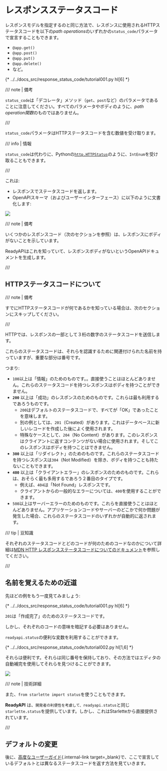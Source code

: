 # レスポンスステータスコード

レスポンスモデルを指定するのと同じ方法で、レスポンスに使用されるHTTPステータスコードを以下の*path operations*のいずれかの`status_code`パラメータで宣言することもできます。

* `@app.get()`
* `@app.post()`
* `@app.put()`
* `@app.delete()`
* など。

{* ../../docs_src/response_status_code/tutorial001.py hl[6] *}

/// note | 備考

`status_code`は「デコレータ」メソッド（`get`、`post`など）のパラメータであることに注意してください。すべてのパラメータやボディのように、*path operation関数*のものではありません。

///

`status_code`パラメータはHTTPステータスコードを含む数値を受け取ります。

/// info | 情報

`status_code`は代わりに、Pythonの<a href="https://docs.python.org/3/library/http.html#http.HTTPStatus" class="external-link" target="_blank">`http.HTTPStatus`</a>のように、`IntEnum`を受け取ることもできます。

///

これは:

* レスポンスでステータスコードを返します。
* OpenAPIスキーマ（およびユーザーインターフェース）に以下のように文書化します:

<img src="https://readyapi.khulnasoft.com/img/tutorial/response-status-code/image01.png">

/// note | 備考

いくつかのレスポンスコード（次のセクションを参照）は、レスポンスにボディがないことを示しています。

ReadyAPIはこれを知っていて、レスポンスボディがないというOpenAPIドキュメントを生成します。

///

## HTTPステータスコードについて

/// note | 備考

すでにHTTPステータスコードが何であるかを知っている場合は、次のセクションにスキップしてください。

///

HTTPでは、レスポンスの一部として３桁の数字のステータスコードを送信します。

これらのステータスコードは、それらを認識するために関連付けられた名前を持っていますが、重要な部分は番号です。

つまり:

* `100`以上は「情報」のためのものです。。直接使うことはほとんどありません。これらのステータスコードを持つレスポンスはボディを持つことができません。
* **`200`** 以上は「成功」のレスポンスのためのものです。これらは最も利用するであろうものです。
    * `200`はデフォルトのステータスコードで、すべてが「OK」であったことを意味します。
    * 別の例としては、`201`（Created）があります。これはデータベースに新しいレコードを作成した後によく使用されます。
    * 特殊なケースとして、`204`（No Content）があります。このレスポンスはクライアントに返すコンテンツがない場合に使用されます。そしてこのレスポンスはボディを持つことはできません。
* **`300`** 以上は「リダイレクト」のためのものです。これらのステータスコードを持つレスポンスは`304`（Not Modified）を除き、ボディを持つことも持たないこともできます。
* **`400`** 以上は「クライアントエラー」のレスポンスのためのものです。これらは、おそらく最も多用するであろう２番目のタイプです。
    * 例えば、`404`は「Not Found」レスポンスです。
    * クライアントからの一般的なエラーについては、`400`を使用することができます。
* `500`以上はサーバーエラーのためのものです。これらを直接使うことはほとんどありません。アプリケーションコードやサーバーのどこかで何か問題が発生した場合、これらのステータスコードのいずれかが自動的に返されます。

/// tip | 豆知識

それぞれのステータスコードとどのコードが何のためのコードなのかについて詳細は<a href="https://developer.mozilla.org/en-US/docs/Web/HTTP/Status" class="external-link" target="_blank"><abbr title="Mozilla Developer Network">MDN</abbr> HTTP レスポンスステータスコードについてのドキュメント</a>を参照してください。

///

## 名前を覚えるための近道

先ほどの例をもう一度見てみましょう:

{* ../../docs_src/response_status_code/tutorial001.py hl[6] *}

`201`は「作成完了」のためのステータスコードです。

しかし、それぞれのコードの意味を暗記する必要はありません。

`readyapi.status`の便利な変数を利用することができます。

{* ../../docs_src/response_status_code/tutorial002.py hl[1,6] *}

それらは便利です。それらは同じ番号を保持しており、その方法ではエディタの自動補完を使用してそれらを見つけることができます。

<img src="https://readyapi.khulnasoft.com/img/tutorial/response-status-code/image02.png">

/// note | 技術詳細

また、`from starlette import status`を使うこともできます。

**ReadyAPI** は、`開発者の利便性を考慮して、readyapi.status`と同じ`starlette.status`を提供しています。しかし、これはStarletteから直接提供されています。

///

## デフォルトの変更

後に、[高度なユーザーガイド](../advanced/response-change-status-code.md){.internal-link target=_blank}で、ここで宣言しているデフォルトとは異なるステータスコードを返す方法を見ていきます。

